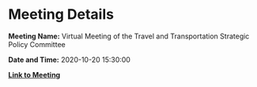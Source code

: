 # Meeting Details

**Meeting Name:** Virtual Meeting of the Travel and Transportation Strategic Policy Committee

**Date and Time:** 2020-10-20 15:30:00

**[Link to Meeting](https://www.limerick.ie/council/whats-on/meeting-travel-and-transportation-strategic-policy-committee-8)**
